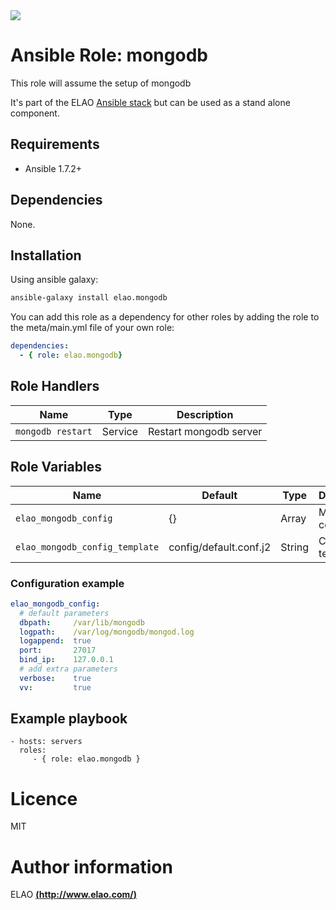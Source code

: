 <img src="http://www.elao.com/images/corpo/logo_red_small.png"/>

# Ansible Role: mongodb

This role will assume the setup of mongodb

It's part of the ELAO [Ansible stack](http://ansible.elao.com) but can be used as a stand alone component.

## Requirements

- Ansible 1.7.2+

## Dependencies

None.

## Installation

Using ansible galaxy:

```bash
ansible-galaxy install elao.mongodb
```
You can add this role as a dependency for other roles by adding the role to the meta/main.yml file of your own role:

```yaml
dependencies:
  - { role: elao.mongodb}
```

## Role Handlers

| Name              | Type    | Description            |
| ----------------- | ------- | ---------------------- |
| `mongodb restart` | Service | Restart mongodb server |

## Role Variables

| Name                           | Default                | Type    | Description       |
| ------------------------------ | ---------------------- | ------- | ----------------- |
| `elao_mongodb_config`          | {}                     | Array   |  Main config.     |
| `elao_mongodb_config_template` | config/default.conf.j2 | String  |  Config template. |

### Configuration example

```yaml
elao_mongodb_config:
  # default parameters
  dbpath:     /var/lib/mongodb
  logpath:    /var/log/mongodb/mongod.log
  logappend:  true
  port:       27017
  bind_ip:    127.0.0.1
  # add extra parameters
  verbose:    true
  vv:         true
```

## Example playbook

    - hosts: servers
      roles:
         - { role: elao.mongodb }

# Licence

MIT

# Author information

ELAO [**(http://www.elao.com/)**](http://www.elao.com)
